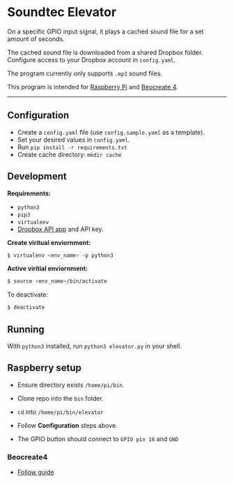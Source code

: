 # Soundtec Elevator

On a specific GPIO input signal, it plays a cached sound file for a set amount of seconds.

The cached sound file is downloaded from a shared Dropbox folder.
Configure access to your Dropbox account in `config.yaml`.

The program currently only supports `.mp3` sound files.

This program is intended for [Raspberry Pi](https://www.raspberrypi.org/products/raspberry-pi-4-model-b/)
and [Beocreate 4](https://www.hifiberry.com/shop/boards/beocreate-4-channel-amplifier/).

---

## Configuration
* Create a `config.yaml` file (use `config.sample.yaml` as a template).
* Set your desired values in `config.yaml`.
* Run `pip install -r requirements.txt`
* Create cache directory: `mkdir cache`

## Development
**Requirements:**
* `python3`
* `pip3`
* `virtualenv`
* [Dropbox API app](https://www.dropbox.com/developers/apps) and API key.

**Create viritual enviornment:**
```sh
$ virtualenv <env_name> -p python3
```

**Active viritial enviornment:**
```sh
$ source <env_name>/bin/activate
```

To deactivate:
```sh
$ deactivate
```

## Running
With `python3` installed, run `python3 elevator.py` in your shell.

## Raspberry setup
* Ensure directory exists `/home/pi/bin`.
* Clone repo into the `bin` folder.
* `cd` into `/home/pi/bin/elevator`
* Follow **Configuration** steps above.

* The GPIO button should connect to `GPIO pin 16` and `GND`

### Beocreate4
* [Follow guide](https://www.hifiberry.com/beocreate/beocreate-doc/beocreate-installing-the-sigmatcpserver/)
